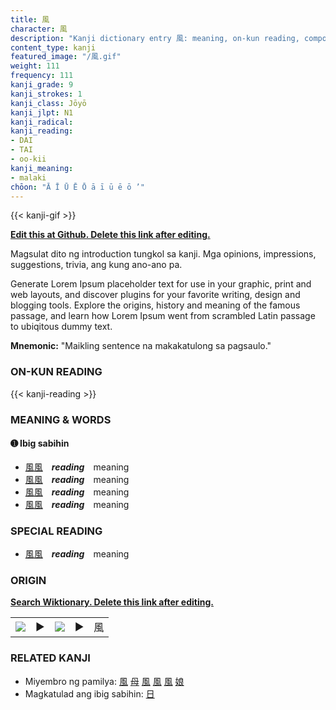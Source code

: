 ```yaml
---
title: 風
character: 風
description: "Kanji dictionary entry 風: meaning, on-kun reading, compounds, origin, related kanji"
content_type: kanji
featured_image: "/風.gif"
weight: 111
frequency: 111
kanji_grade: 9
kanji_strokes: 1
kanji_class: Jōyō
kanji_jlpt: N1
kanji_radical: 
kanji_reading: 
- DAI
- TAI
- oo-kii
kanji_meaning:
- malaki
chōon: "Ā Ī Ū Ē Ō ā ī ū ē ō ’"
---
```

[//]: # (Don't edit the line below. Kanji animated GIF code is automatically generated.)
{{< kanji-gif >}}

[//]: # (Edit below this line.)

**[Edit this at Github. Delete this link after editing.](https://github.com/tim0g/tim/tree/main/content/kanji/風/index.md)**

Magsulat dito ng introduction tungkol sa kanji. Mga opinions, impressions, suggestions, trivia, ang kung ano-ano pa.

Generate Lorem Ipsum placeholder text for use in your graphic, print and web layouts, and discover plugins for your favorite writing, design and blogging tools. Explore the origins, history and meaning of the famous passage, and learn how Lorem Ipsum went from scrambled Latin passage to ubiqitous dummy text.
 
**Mnemonic:** "Maikling sentence na makakatulong sa pagsaulo."

### ON-KUN READING

[//]: # (Don't edit the line below. ON-KUN READING code is automatically generated.)
{{< kanji-reading >}}

### MEANING & WORDS

#### ➊ **Ibig sabihin**
  - [風](../風)[風](../風)　***reading***　meaning
  - [風](../風)[風](../風)　***reading***　meaning
  - [風](../風)[風](../風)　***reading***　meaning
  - [風](../風)[風](../風)　***reading***　meaning

### SPECIAL READING
  - [風](../風)[風](../風)　***reading***　meaning

### ORIGIN

**[Search Wiktionary. Delete this link after editing.](https://wiktionary.org/wiki/風)**
<table class="kanji-table"><tr><td>
<img src="60px-風-bronze.svg.png">
</td><td>▶</td><td>
<img src="60px-風-oracle.svg.png">
</td><td>▶</td>
<td class="kanji-origin">風</td>
</tr></table>

### RELATED KANJI
- Miyembro ng pamilya: [風](../風) [母](../母) [風](../風) [風](../風) [風](../風) [娘](../娘)
- Magkatulad ang ibig sabihin: [日](../日)
